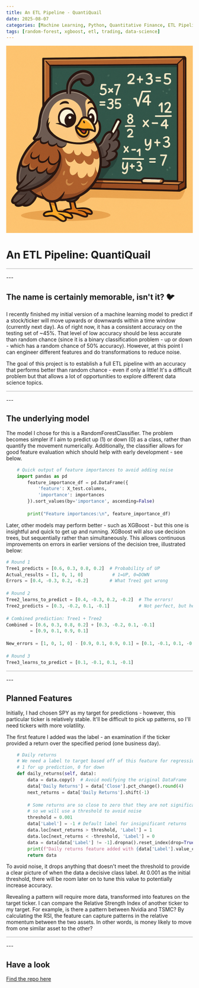 ```yaml
---
title: An ETL Pipeline - QuantiQuail
date: 2025-08-07
categories: [Machine Learning, Python, Quantitative Finance, ETL Pipeline]
tags: [random-forest, xgboost, etl, trading, data-science]
---
```

![QuantiQuail Project Header](/assets/quantiqual.png)
# An ETL Pipeline: QuantiQuail
<hr style="height: 2px; background-color: lightgray; border: none;">
---

## The name is certainly memorable, isn't it? 🐦

I recently finished my initial version of a machine learning model to predict if a stock/ticker will move upwards or downwards within a time window (currently next day). As of right now, it has a consistent accuracy on the testing set of ~45%. That level of low accuracy should be less accurate than random chance (since it is a binary classification problem - up or down - which has a random chance of 50% accuracy). However, at this point I can engineer different features and do transformations to reduce noise.

The goal of this project is to establish a full ETL pipeline with an accuracy that performs better than random chance - even if only a little! It's a difficult problem but that allows a lot of opportunities to explore different data science topics.

<hr style="height: 2px; background-color: lightgray; border: none;">
---

## The underlying model

The model I chose for this is a RandomForestClassifier. The problem becomes simpler if I aim to predict up (1) or down (0) as a class, rather than quantify the movement numerically. Additionally, the classifier allows for good feature evaluation which should help with early development - see below.

```python
    # Quick output of feature importances to avoid adding noise
    import pandas as pd
        feature_importance_df = pd.DataFrame({
            'feature': X_test.columns,
            'importance': importances
        }).sort_values(by='importance', ascending=False)

        print("Feature importances:\n", feature_importance_df)
```

Later, other models may perform better - such as XGBoost - but this one is insightful and quick to get up and running. XGBoost will also use decision trees, but sequentially rather than simultaneously. This allows continuous improvements on errors in earlier versions of the decision tree, illustrated below:

```python
# Round 1
Tree1_predicts = [0.6, 0.3, 0.8, 0.2]  # Probability of UP
Actual_results = [1, 0, 1, 0]           # 1=UP, 0=DOWN
Errors = [0.4, -0.3, 0.2, -0.2]        # What Tree1 got wrong

# Round 2
Tree2_learns_to_predict = [0.4, -0.3, 0.2, -0.2]  # The errors!
Tree2_predicts = [0.3, -0.2, 0.1, -0.1]           # Not perfect, but helps

# Combined prediction: Tree1 + Tree2
Combined = [0.6, 0.3, 0.8, 0.2] + [0.3, -0.2, 0.1, -0.1]
         = [0.9, 0.1, 0.9, 0.1]

New_errors = [1, 0, 1, 0] - [0.9, 0.1, 0.9, 0.1] = [0.1, -0.1, 0.1, -0.1]

# Round 3
Tree3_learns_to_predict = [0.1, -0.1, 0.1, -0.1]
```

<hr style="height: 2px; background-color: lightgray; border: none;">
---

## Planned Features

Initially, I had chosen SPY as my target for predictions - however, this particular ticker is relatively stable. It'll be difficult to pick up patterns, so I'll need tickers with more volatility.

The first feature I added was the label - an examination if the ticker provided a return over the specified period (one business day).

```python
    # Daily returns
    # We need a label to target based off of this feature for regression:
    # 1 for up prediction, 0 for down
    def daily_returns(self, data):
        data = data.copy()  # Avoid modifying the original DataFrame
        data['Daily Returns'] = data['Close'].pct_change().round(4)
        next_returns = data['Daily Returns'].shift(-1)
        
        # Some returns are so close to zero that they are not significant,
        # so we will use a threshold to avoid noise
        threshold = 0.001
        data['Label'] = -1 # Default label for insignificant returns
        data.loc[next_returns > threshold, 'Label'] = 1
        data.loc[next_returns < -threshold, 'Label'] = 0
        data = data[data['Label'] != -1].dropna().reset_index(drop=True)
        print(f"Daily returns feature added with {data['Label'].value_counts().to_dict()}")
        return data
```
To avoid noise, it drops anything that doesn't meet the threshold to provide a clear picture of when the data a decisive class label. At 0.001 as the initial threshold, there will be room later on to tune this value to potentially increase accuracy.

Revealing a pattern will require more data, transformed into features on the target ticker. I can compare the Relative Strength Index of another ticker to my target. For example, is there a pattern between Nvidia and TSMC? By calculating the RSI, the feature can capture patterns in the relative momentum between the two assets. In other words, is money likely to move from one similar asset to the other?


<hr style="height: 2px; background-color: lightgray; border: none;">
---

## Have a look

[Find the repo here](https://github.com/ossiesf/QuantiQuail)
